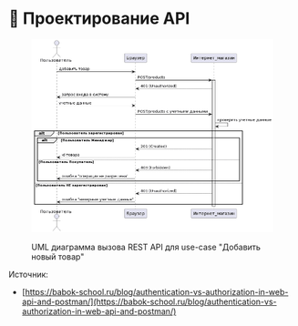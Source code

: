 # 📎 Проектирование API

<figure><img src="../../../../../.gitbook/assets/ucumlintmag2.png" alt=""><figcaption><p>UML диаграмма вызова REST API для use-case "Добавить новый товар"</p></figcaption></figure>

Источник:&#x20;

* [https://babok-school.ru/blog/authentication-vs-authorization-in-web-api-and-postman/](https://babok-school.ru/blog/authentication-vs-authorization-in-web-api-and-postman/)
